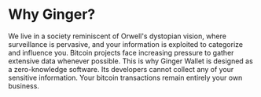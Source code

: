 # Why Ginger?

We live in a society reminiscent of Orwell's dystopian vision, where surveillance is pervasive, and your information is exploited to categorize and influence you. Bitcoin projects face increasing pressure to gather extensive data whenever possible.
This is why Ginger Wallet is designed as a zero-knowledge software. Its developers cannot collect any of your sensitive information. Your bitcoin transactions remain entirely your own business.
